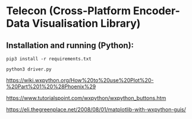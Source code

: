 # Telecon (Cross-Platform Encoder-Data Visualisation Library)

## Installation and running (Python):
```
pip3 install -r requirements.txt

python3 driver.py
```


https://wiki.wxpython.org/How%20to%20use%20Plot%20-%20Part%201%20%28Phoenix%29

https://www.tutorialspoint.com/wxpython/wxpython_buttons.htm

https://eli.thegreenplace.net/2008/08/01/matplotlib-with-wxpython-guis/
